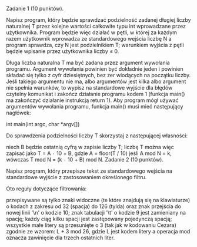 Zadanie 1 (10 punktów). 

Napisz program, który będzie sprawdzać podzielność zadanej długiej liczby naturalnej T przez kolejne wartości całkowite typu int wprowadzane przez użytkownika. Program będzie więc działać w pętli, w której za każdym razem użytkownik wprowadza ze standardowego wejścia liczbę N a program sprawdza, czy N jest podzielnikiem T; warunkiem wyjścia z pętli będzie wpisanie przez użytkownika liczby ≤ 0.

Długa liczba naturalna T ma być zadana przez argument wywołania programu. Argument wywołania powinien być dokładnie jeden i powinien składać się tylko z cyfr dziesiętnych, bez zer wiodących na początku liczby. Jeśli takiego argumentu nie ma, albo argumentów jest kilka albo argument nie spełnia warunków, to wypisz na standardowe wyjście dla błędów czytelny komunikat i zakończ działanie programu kodem 1 (funkcja main() ma zakończyć działanie instrukcją return 1). Aby program mógł używać argumentów wywołania programu, funkcja main() musi mieć następujący nagłówek:

int main(int argc, char *argv[])

Do sprawdzenia podzielności liczby T skorzystaj z następującej własności:

niech B będzie ostatnią cyfrą w zapisie liczby T;
liczbę T można więc zapisać jako T = A ۰ 10 + B, gdzie A = floor(T / 10)
jeśli A mod N = k, wówczas T mod N = (k ۰ 10 + B) mod N.
Zadanie 2 (10 punktów). 

Napisz program, który przepisze tekst ze standardowego wejścia na standardowe wyjście z zastosowaniem określonego filtru.

Oto reguły dotyczące filtrowania:

przepisywane są tylko znaki widoczne (te które znajdują się na klawiaturze) o kodach z zakresu od 32 (spacja) do 126 (tylda) oraz znak przejścia do nowej linii '\n' o kodzie 10;
znak tabulacji '\t' o kodzie 9 jest zamieniany na spację;
każdy ciąg kilku spacji jest zastępowany pojedynczą spacją;
wszystkie małe litery są przesunięte o 3 (tak jak w kodowaniu Cezara) zgodnie ze wzorem: L + 3 mod 26, gdzie L jest kodem litery a operacja mod oznacza zawinięcie dla trzech ostatnich liter.
